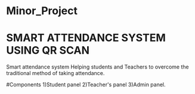 # Minor_Project

# SMART ATTENDANCE SYSTEM USING QR SCAN
Smart attendance system Helping students and Teachers to overcome the traditional method of taking attendance.

#Components
1)Student panel
2)Teacher's panel
3)Admin panel.

